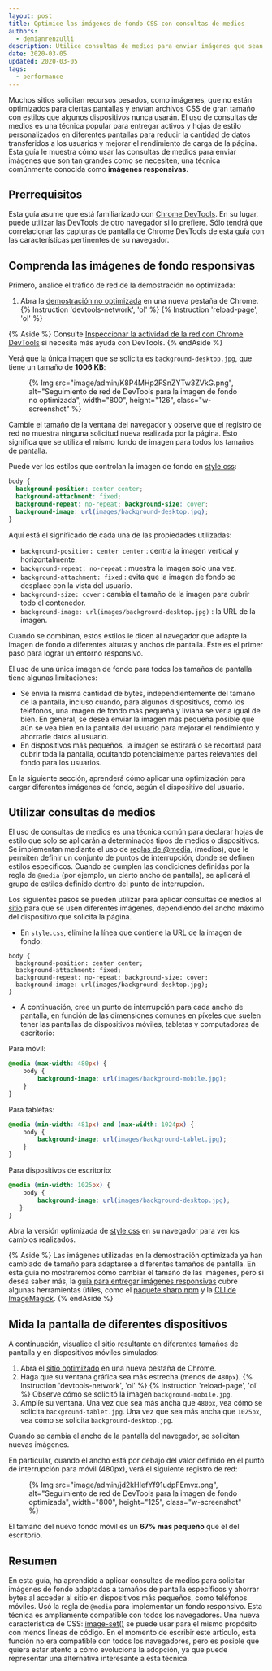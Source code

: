 ```yaml
---
layout: post
title: Optimice las imágenes de fondo CSS con consultas de medios
authors:
  - demianrenzulli
description: Utilice consultas de medios para enviar imágenes que sean únicamente tan grandes como se necesite, una técnica comúnmente conocida como imágenes responsivas.
date: 2020-03-05
updated: 2020-03-05
tags:
  - performance
---
```


Muchos sitios solicitan recursos pesados, como imágenes, que no están optimizados para ciertas pantallas y envían archivos CSS de gran tamaño con estilos que algunos dispositivos nunca usarán. El uso de consultas de medios es una técnica popular para entregar activos y hojas de estilo personalizados en diferentes pantallas para reducir la cantidad de datos transferidos a los usuarios y mejorar el rendimiento de carga de la página. Esta guía le muestra cómo usar las consultas de medios para enviar imágenes que son tan grandes como se necesiten, una técnica comúnmente conocida como **imágenes responsivas**.

## Prerrequisitos

Esta guía asume que está familiarizado con [Chrome DevTools](https://developers.google.com/web/tools/chrome-devtools). En su lugar, puede utilizar las DevTools de otro navegador si lo prefiere. Sólo tendrá que correlacionar las capturas de pantalla de Chrome DevTools de esta guía con las características pertinentes de su navegador.

## Comprenda las imágenes de fondo responsivas

Primero, analice el tráfico de red de la demostración no optimizada:

1. Abra la [demostración no optimizada](https://use-media-queries-unoptimized.glitch.me/) en una nueva pestaña de Chrome.
{% Instruction 'devtools-network', 'ol' %}
{% Instruction 'reload-page', 'ol' %}

{% Aside %} Consulte [Inspeccionar la actividad de la red con Chrome DevTools](https://developers.google.com/web/tools/chrome-devtools/network/) si necesita más ayuda con DevTools. {% endAside %}

Verá que la única imagen que se solicita es `background-desktop.jpg`, que tiene un tamaño de **1006 KB**:

<figure>{% Img src="image/admin/K8P4MHp2FSnZYTw3ZVkG.png", alt="Seguimiento de red de DevTools para la imagen de fondo no optimizada", width="800", height="126", class="w-screenshot" %}</figure>

Cambie el tamaño de la ventana del navegador y observe que el registro de red no muestra ninguna solicitud nueva realizada por la página. Esto significa que se utiliza el mismo fondo de imagen para todos los tamaños de pantalla.

Puede ver los estilos que controlan la imagen de fondo en [style.css](https://use-media-queries-unoptimized.glitch.me/style.css):

```css
body {
  background-position: center center;
  background-attachment: fixed;
  background-repeat: no-repeat; background-size: cover;
  background-image: url(images/background-desktop.jpg);
}
```

Aquí está el significado de cada una de las propiedades utilizadas:

- `background-position: center center` : centra la imagen vertical y horizontalmente.
- `background-repeat: no-repeat` : muestra la imagen solo una vez.
- `background-attachment: fixed` : evita que la imagen de fondo se desplace con la vista del usuario.
- `background-size: cover` : cambia el tamaño de la imagen para cubrir todo el contenedor.
- `background-image: url(images/background-desktop.jpg)` : la URL de la imagen.

Cuando se combinan, estos estilos le dicen al navegador que adapte la imagen de fondo a diferentes alturas y anchos de pantalla. Este es el primer paso para lograr un entorno responsivo.

El uso de una única imagen de fondo para todos los tamaños de pantalla tiene algunas limitaciones:

- Se envía la misma cantidad de bytes, independientemente del tamaño de la pantalla, incluso cuando, para algunos dispositivos, como los teléfonos, una imagen de fondo más pequeña y liviana se vería igual de bien. En general, se desea enviar la imagen más pequeña posible que aún se vea bien en la pantalla del usuario para mejorar el rendimiento y ahorrarle datos al usuario.
- En dispositivos más pequeños, la imagen se estirará o se recortará para cubrir toda la pantalla, ocultando potencialmente partes relevantes del fondo para los usuarios.

En la siguiente sección, aprenderá cómo aplicar una optimización para cargar diferentes imágenes de fondo, según el dispositivo del usuario.

## Utilizar consultas de medios

El uso de consultas de medios es una técnica común para declarar hojas de estilo que solo se aplicarán a determinados tipos de medios o dispositivos. Se implementan mediante el uso de [reglas de @media](https://developer.mozilla.org/docs/Web/CSS/@media), (medios), que le permiten definir un conjunto de puntos de interrupción, donde se definen estilos específicos. Cuando se cumplen las condiciones definidas por la regla de `@media` (por ejemplo, un cierto ancho de pantalla), se aplicará el grupo de estilos definido dentro del punto de interrupción.

Los siguientes pasos se pueden utilizar para aplicar consultas de medios al [sitio](https://use-media-queries-unoptimized.glitch.me/) para que se usen diferentes imágenes, dependiendo del ancho máximo del dispositivo que solicita la página.

- En `style.css`, elimine la línea que contiene la URL de la imagen de fondo:

```css//4
body {
  background-position: center center;
  background-attachment: fixed;
  background-repeat: no-repeat; background-size: cover;
  background-image: url(images/background-desktop.jpg);
}
```

- A continuación, cree un punto de interrupción para cada ancho de pantalla, en función de las dimensiones comunes en píxeles que suelen tener las pantallas de dispositivos móviles, tabletas y computadoras de escritorio:

Para móvil:

```css
@media (max-width: 480px) {
    body {
        background-image: url(images/background-mobile.jpg);
    }
}
```

Para tabletas:

```css
@media (min-width: 481px) and (max-width: 1024px) {
    body {
        background-image: url(images/background-tablet.jpg);
    }
}
```

Para dispositivos de escritorio:

```css
@media (min-width: 1025px) {
    body {
	    background-image: url(images/background-desktop.jpg);
   }
}
```

Abra la versión optimizada de [style.css](https://use-media-queries-optimized.glitch.me/style.css) en su navegador para ver los cambios realizados.

{% Aside %} Las imágenes utilizadas en la demostración optimizada ya han cambiado de tamaño para adaptarse a diferentes tamaños de pantalla. En esta guía no mostraremos cómo cambiar el tamaño de las imágenes, pero si desea saber más, la [guía para entregar imágenes responsivas](/serve-responsive-images/) cubre algunas herramientas útiles, como el [paquete sharp npm](https://www.npmjs.com/package/sharp) y la [CLI de ImageMagick](https://www.imagemagick.org/script/index.php). {% endAside %}

## Mida la pantalla de diferentes dispositivos

A continuación, visualice el sitio resultante en diferentes tamaños de pantalla y en dispositivos móviles simulados:

1. Abra el [sitio optimizado](https://use-media-queries-optimized.glitch.me/) en una nueva pestaña de Chrome.
2. Haga que su ventana gráfica sea más estrecha (menos de `480px`).
{% Instruction 'devtools-network', 'ol' %} 
{% Instruction 'reload-page', 'ol' %} Observe cómo se solicitó la imagen `background-mobile.jpg`.
3. Amplíe su ventana. Una vez que sea más ancha que `480px`, vea cómo se solicita `background-tablet.jpg`. Una vez que sea más ancha que `1025px`, vea cómo se solicita `background-desktop.jpg`.

Cuando se cambia el ancho de la pantalla del navegador, se solicitan nuevas imágenes.

En particular, cuando el ancho está por debajo del valor definido en el punto de interrupción para móvil (480px), verá el siguiente registro de red:

<figure>{% Img src="image/admin/jd2kHIefYf91udpFEmvx.png", alt="Seguimiento de red de DevTools para la imagen de fondo optimizada", width="800", height="125", class="w-screenshot" %}</figure>

El tamaño del nuevo fondo móvil es un **67% más pequeño** que el del escritorio.

## Resumen

En esta guía, ha aprendido a aplicar consultas de medios para solicitar imágenes de fondo adaptadas a tamaños de pantalla específicos y ahorrar bytes al acceder al sitio en dispositivos más pequeños, como teléfonos móviles. Usó la regla de `@media` para implementar un fondo responsivo. Esta técnica es ampliamente compatible con todos los navegadores. Una nueva característica de CSS: [image-set()](https://www.w3.org/TR/css-images-4/#image-set-notation) se puede usar para el mismo propósito con menos líneas de código. En el momento de escribir este artículo, esta función no era compatible con todos los navegadores, pero es posible que quiera estar atento a cómo evoluciona la adopción, ya que puede representar una alternativa interesante a esta técnica.
